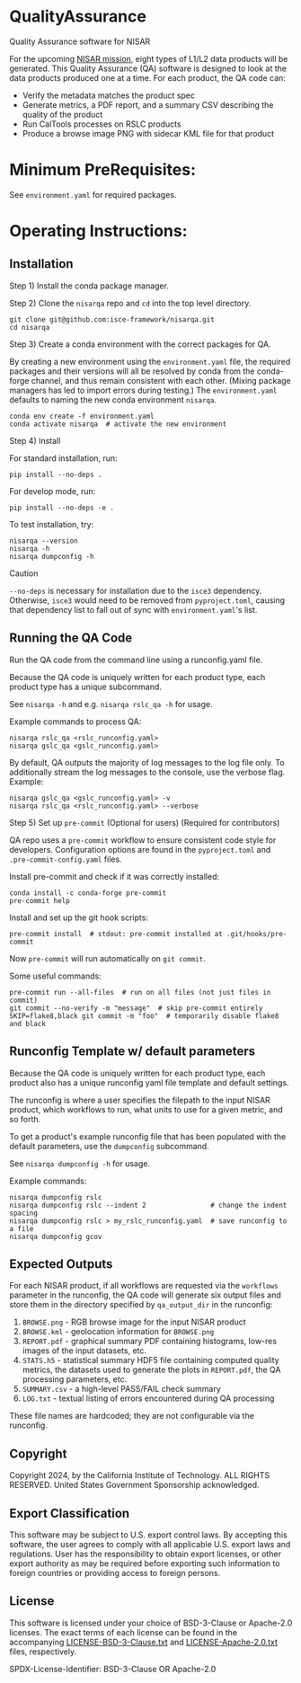 # QualityAssurance
Quality Assurance software for NISAR

For the upcoming [NISAR mission](https://nisar.jpl.nasa.gov/),
eight types of L1/L2 data products will be generated.
This Quality Assurance (QA) software is designed to look at the data products
produced one at a time. For each product, the QA code can:
- Verify the metadata matches the product spec
- Generate metrics, a PDF report, and a summary CSV describing the quality
of the product
- Run CalTools processes on RSLC products
- Produce a browse image PNG with sidecar KML file for that product

# Minimum PreRequisites:
See `environment.yaml` for required packages.

# Operating Instructions:

## Installation

Step 1) Install the conda package manager.

Step 2) Clone the `nisarqa` repo and `cd` into the top level directory.
```
git clone git@github.com:isce-framework/nisarqa.git
cd nisarqa
```

Step 3) Create a conda environment with the correct packages for QA.

By creating a new environment using the `environment.yaml` file, the required 
packages and their versions will all be resolved by conda from the conda-forge 
channel, and thus remain consistent with each other. (Mixing package managers 
has led to import errors during testing.) The `environment.yaml` defaults to 
naming the new conda environment `nisarqa`.
```
conda env create -f environment.yaml
conda activate nisarqa  # activate the new environment
```

Step 4) Install

For standard installation, run:
```
pip install --no-deps .
```

For develop mode, run:
```
pip install --no-deps -e .
```

To test installation, try:
```
nisarqa --version
nisarqa -h
nisarqa dumpconfig -h
```

> [!CAUTION]
> `--no-deps` is necessary for installation due to the `isce3` dependency.
> Otherwise, `isce3` would need to be removed from `pyproject.toml`, causing
> that dependency list to fall out of sync with `environment.yaml`'s list.

## Running the QA Code

Run the QA code from the command line using a runconfig.yaml file.

Because the QA code is uniquely written for each product type, each product
type has a unique subcommand.

See `nisarqa -h` and e.g. `nisarqa rslc_qa -h` for usage.

Example commands to process QA:
```
nisarqa rslc_qa <rslc_runconfig.yaml>
nisarqa gslc_qa <gslc_runconfig.yaml>
```

By default, QA outputs the majority of log messages to the log file only.
To additionally stream the log messages to the console, use the verbose flag.
Example:
```
nisarqa gslc_qa <gslc_runconfig.yaml> -v
nisarqa rslc_qa <rslc_runconfig.yaml> --verbose
```

Step 5) Set up `pre-commit` (Optional for users) (Required for contributors)

QA repo uses a `pre-commit` workflow to ensure consistent code style for
developers. Configuration options are found in the `pyproject.toml` and
`.pre-commit-config.yaml` files.

Install pre-commit and check if it was correctly installed:
```
conda install -c conda-forge pre-commit
pre-commit help
```

Install and set up the git hook scripts:
```
pre-commit install  # stdout: pre-commit installed at .git/hooks/pre-commit
```

Now `pre-commit` will run automatically on `git commit`.

Some useful commands:
```
pre-commit run --all-files  # run on all files (not just files in commit)
git commit --no-verify -m "message"  # skip pre-commit entirely
SKIP=flake8,black git commit -m "foo"  # temporarily disable flake8 and black
```

## Runconfig Template w/ default parameters
Because the QA code is uniquely written for each product type, each product
also has a unique runconfig yaml file template and default settings.

The runconfig is where a user specifies the filepath to the input NISAR product,
which workflows to run, what units to use for a given metric, and so forth.

To get a product's example runconfig file that has been populated with
the default parameters, use the `dumpconfig` subcommand.

See `nisarqa dumpconfig -h` for usage.

Example commands:
```
nisarqa dumpconfig rslc
nisarqa dumpconfig rslc --indent 2                # change the indent spacing
nisarqa dumpconfig rslc > my_rslc_runconfig.yaml  # save runconfig to a file
nisarqa dumpconfig gcov
```


## Expected Outputs

For each NISAR product, if all workflows are requested via the `workflows`
parameter in the runconfig, the QA code will generate six output files
and store them in the directory specified by `qa_output_dir` in the runconfig:

1) `BROWSE.png` - RGB browse image for the input NISAR product
2) `BROWSE.kml` - geolocation information for `BROWSE.png`
3) `REPORT.pdf` - graphical summary PDF containing histograms,
                  low-res images of the input datasets, etc.
4) `STATS.h5` - statistical summary HDF5 file containing computed quality
                metrics, the datasets used to generate the plots in 
                `REPORT.pdf`, the QA processing parameters, etc.
5) `SUMMARY.csv` - a high-level PASS/FAIL check summary
6) `LOG.txt` - textual listing of errors encountered during QA processing

These file names are hardcoded; they are not configurable via the
runconfig.


## Copyright
Copyright 2024, by the California Institute of Technology. ALL RIGHTS RESERVED.
United States Government Sponsorship acknowledged.

## Export Classification
This software may be subject to U.S. export control laws. By accepting
this software, the user agrees to comply with all applicable U.S. export
laws and regulations. User has the responsibility to obtain export licenses,
or other export authority as may be required before exporting such
information to foreign countries or providing access to foreign persons.

## License

This software is licensed under your choice of BSD-3-Clause or Apache-2.0
licenses. The exact terms of each license can be found in the accompanying
[LICENSE-BSD-3-Clause.txt] and [LICENSE-Apache-2.0.txt] files, respectively.

[LICENSE-BSD-3-Clause.txt]: LICENSE-BSD-3-Clause.txt
[LICENSE-Apache-2.0.txt]: LICENSE-Apache-2.0.txt

SPDX-License-Identifier: BSD-3-Clause OR Apache-2.0

